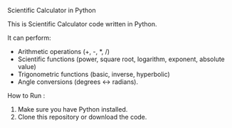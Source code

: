 Scientific Calculator in Python

This is Scientific Calculator code written in Python. 

It can perform:
- Arithmetic operations (+, -, *, /)
- Scientific functions (power, square root, logarithm, exponent, absolute value)
- Trigonometric functions (basic, inverse, hyperbolic)
- Angle conversions (degrees ↔ radians).

How to Run :
1. Make sure you have Python installed.
2. Clone this repository or download the code.
